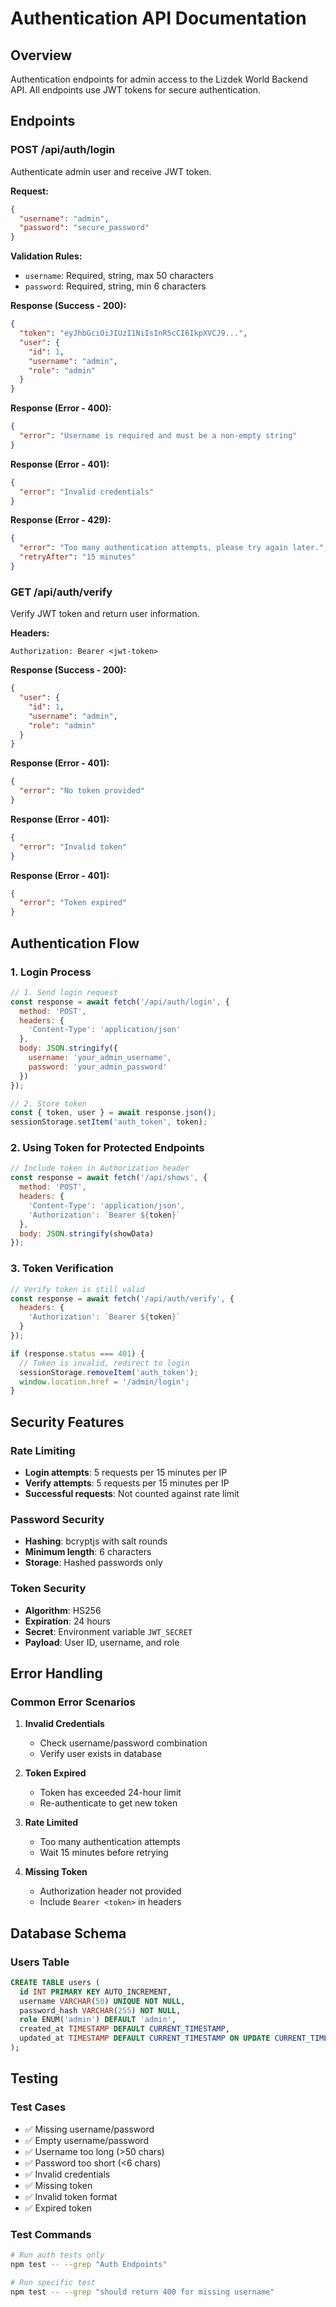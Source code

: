 # Authentication API Documentation

## Overview

Authentication endpoints for admin access to the Lizdek World Backend API. All endpoints use JWT tokens for secure authentication.

## Endpoints

### POST /api/auth/login

Authenticate admin user and receive JWT token.

**Request:**
```json
{
  "username": "admin",
  "password": "secure_password"
}
```

**Validation Rules:**
- `username`: Required, string, max 50 characters
- `password`: Required, string, min 6 characters

**Response (Success - 200):**
```json
{
  "token": "eyJhbGciOiJIUzI1NiIsInR5cCI6IkpXVCJ9...",
  "user": {
    "id": 1,
    "username": "admin",
    "role": "admin"
  }
}
```

**Response (Error - 400):**
```json
{
  "error": "Username is required and must be a non-empty string"
}
```

**Response (Error - 401):**
```json
{
  "error": "Invalid credentials"
}
```

**Response (Error - 429):**
```json
{
  "error": "Too many authentication attempts, please try again later.",
  "retryAfter": "15 minutes"
}
```

### GET /api/auth/verify

Verify JWT token and return user information.

**Headers:**
```
Authorization: Bearer <jwt-token>
```

**Response (Success - 200):**
```json
{
  "user": {
    "id": 1,
    "username": "admin",
    "role": "admin"
  }
}
```

**Response (Error - 401):**
```json
{
  "error": "No token provided"
}
```

**Response (Error - 401):**
```json
{
  "error": "Invalid token"
}
```

**Response (Error - 401):**
```json
{
  "error": "Token expired"
}
```

## Authentication Flow

### 1. Login Process

```javascript
// 1. Send login request
const response = await fetch('/api/auth/login', {
  method: 'POST',
  headers: {
    'Content-Type': 'application/json'
  },
  body: JSON.stringify({
    username: 'your_admin_username',
    password: 'your_admin_password'
  })
});

// 2. Store token
const { token, user } = await response.json();
sessionStorage.setItem('auth_token', token);
```

### 2. Using Token for Protected Endpoints

```javascript
// Include token in Authorization header
const response = await fetch('/api/shows', {
  method: 'POST',
  headers: {
    'Content-Type': 'application/json',
    'Authorization': `Bearer ${token}`
  },
  body: JSON.stringify(showData)
});
```

### 3. Token Verification

```javascript
// Verify token is still valid
const response = await fetch('/api/auth/verify', {
  headers: {
    'Authorization': `Bearer ${token}`
  }
});

if (response.status === 401) {
  // Token is invalid, redirect to login
  sessionStorage.removeItem('auth_token');
  window.location.href = '/admin/login';
}
```

## Security Features

### Rate Limiting
- **Login attempts**: 5 requests per 15 minutes per IP
- **Verify attempts**: 5 requests per 15 minutes per IP
- **Successful requests**: Not counted against rate limit

### Password Security
- **Hashing**: bcryptjs with salt rounds
- **Minimum length**: 6 characters
- **Storage**: Hashed passwords only

### Token Security
- **Algorithm**: HS256
- **Expiration**: 24 hours
- **Secret**: Environment variable `JWT_SECRET`
- **Payload**: User ID, username, and role

## Error Handling

### Common Error Scenarios

1. **Invalid Credentials**
   - Check username/password combination
   - Verify user exists in database

2. **Token Expired**
   - Token has exceeded 24-hour limit
   - Re-authenticate to get new token

3. **Rate Limited**
   - Too many authentication attempts
   - Wait 15 minutes before retrying

4. **Missing Token**
   - Authorization header not provided
   - Include `Bearer <token>` in headers

## Database Schema

### Users Table
```sql
CREATE TABLE users (
  id INT PRIMARY KEY AUTO_INCREMENT,
  username VARCHAR(50) UNIQUE NOT NULL,
  password_hash VARCHAR(255) NOT NULL,
  role ENUM('admin') DEFAULT 'admin',
  created_at TIMESTAMP DEFAULT CURRENT_TIMESTAMP,
  updated_at TIMESTAMP DEFAULT CURRENT_TIMESTAMP ON UPDATE CURRENT_TIMESTAMP
);
```

## Testing

### Test Cases
- ✅ Missing username/password
- ✅ Empty username/password
- ✅ Username too long (>50 chars)
- ✅ Password too short (<6 chars)
- ✅ Invalid credentials
- ✅ Missing token
- ✅ Invalid token format
- ✅ Expired token

### Test Commands
```bash
# Run auth tests only
npm test -- --grep "Auth Endpoints"

# Run specific test
npm test -- --grep "should return 400 for missing username"
``` 